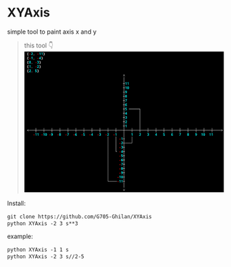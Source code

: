 # XYAxis
simple tool to paint axis x and y
> this tool 👇
![image](Screenshot_٢٠٢١١٠٠١-٠٠٥٣٢٢~2.png)


Install:
```
git clone https://github.com/G705-Ghilan/XYAxis
python XYAxis -2 3 s**3
```

example:
```
python XYAxis -1 1 s
python XYAxis -2 3 s//2-5
```

